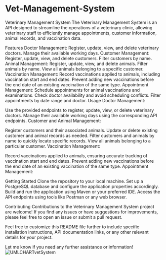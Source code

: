 # Vet-Management-System
Veterinary Management System
The Veterinary Management System is an API designed to streamline the operations of a veterinary clinic, allowing veterinary staff to efficiently manage appointments, customer information, animal records, and vaccination data.

Features
Doctor Management: Register, update, view, and delete veterinary doctors. Manage their available working days.
Customer Management: Register, update, view, and delete customers. Filter customers by name.
Animal Management: Register, update, view, and delete animals. Filter animals by name. View all animals belonging to a specific customer.
Vaccination Management: Record vaccinations applied to animals, including vaccination start and end dates. Prevent adding new vaccinations before the end date of an existing vaccination of the same type.
Appointment Management: Schedule appointments for animal vaccinations and examinations. Check doctor availability and avoid scheduling conflicts. Filter appointments by date range and doctor.
Usage
Doctor Management:

Use the provided endpoints to register, update, view, or delete veterinary doctors.
Manage their available working days using the corresponding API endpoints.
Customer and Animal Management:

Register customers and their associated animals.
Update or delete existing customer and animal records as needed.
Filter customers and animals by name to quickly locate specific records.
View all animals belonging to a particular customer.
Vaccination Management:

Record vaccinations applied to animals, ensuring accurate tracking of vaccination start and end dates.
Prevent adding new vaccinations before the end date of an existing vaccination of the same type.
Appointment Management:

Getting Started
Clone the repository to your local machine.
Set up a PostgreSQL database and configure the application properties accordingly.
Build and run the application using Maven or your preferred IDE.
Access the API endpoints using tools like Postman or any web browser.

Contributing
Contributions to the Veterinary Management System project are welcome! If you find any issues or have suggestions for improvements, please feel free to open an issue or submit a pull request.


Feel free to customize this README file further to include specific installation instructions, API documentation links, or any other relevant details for your project.

Let me know if you need any further assistance or information!
![UMLCHARTvetSystem](https://github.com/SadetTurhan/Vet-Management-System/assets/57369165/c133e04f-c0df-4a5b-8b36-85c885ca10a5)

